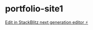# portfolio-site1

[Edit in StackBlitz next generation editor ⚡️](https://stackblitz.com/~/github.com/opichillc/portfolio-site1)